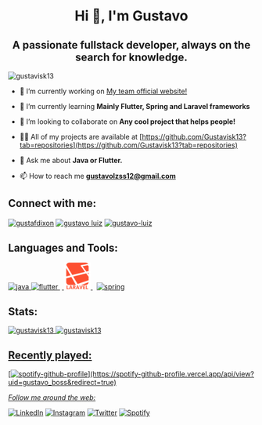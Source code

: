 <h1 align="center">Hi 👋, I'm Gustavo</h1>
<h2 align="center">A passionate fullstack developer, always on the search for knowledge.</h2>

<p align="left"> <img src="https://komarev.com/ghpvc/?username=gustavisk13&label=Profile%20views&color=0e75b6&style=flat" alt="gustavisk13" /> </p>


- 🔭 I’m currently working on [My team official website!](https://github.com/Gustavisk13/guinaweb)

- 🌱 I’m currently learning **Mainly Flutter, Spring and Laravel frameworks**

- 👯 I’m looking to collaborate on **Any cool project that helps people!**

- 👨‍💻 All of my projects are available at [https://github.com/Gustavisk13?tab=repositories](https://github.com/Gustavisk13?tab=repositories)

- 💬 Ask me about **Java or Flutter.**

- 📫 How to reach me **gustavolzss12@gmail.com**

<h2 align="left">Connect with me:</h2>
<p align="left">
<a href="https://twitter.com/gustafdixon" target="blank"><img align="center" src="https://raw.githubusercontent.com/rahuldkjain/github-profile-readme-generator/master/src/images/icons/Social/twitter.svg" alt="gustafdixon" height="30" width="55" /></a>
<a href="https://www.linkedin.com/in/gustavo-luiz-33404b15a/" target="blank"><img align="center" src="https://raw.githubusercontent.com/rahuldkjain/github-profile-readme-generator/master/src/images/icons/Social/linked-in-alt.svg" alt="gustavo luiz" height="30" width="55" /></a>
<a href="https://stackoverflow.com/users/18920784/gustavo-luiz" target="blank"><img align="center" src="https://raw.githubusercontent.com/rahuldkjain/github-profile-readme-generator/master/src/images/icons/Social/stack-overflow.svg" alt="gustavo-luiz" height="30" width="55" /></a>
</p>

<h2 align="left">Languages and Tools:</h2>
<p align="left"> 
<a href="https://www.java.com" target="_blank" rel="noreferrer">
<img src="https://cdn.icon-icons.com/icons2/2415/PNG/512/java_original_wordmark_logo_icon_146459.png" alt="java" width="55" height="55"/>
<a href="https://www.docker.com/" target="_blank" rel="noreferrer"> <a href="https://flutter.dev" target="_blank" rel="noreferrer"> <img src="https://www.vectorlogo.zone/logos/flutterio/flutterio-icon.svg" alt="flutter" width="55" height="55"/> </a>&nbsp;<a href="https://laravel.com/" target="_blank" rel="noreferrer"> <img src="https://raw.githubusercontent.com/devicons/devicon/master/icons/laravel/laravel-plain-wordmark.svg" alt="laravel" width="55" height="55"/> </a> &nbsp; <a href="https://spring.io/" target="_blank" rel="noreferrer"> <img src="https://www.vectorlogo.zone/logos/springio/springio-icon.svg" alt="spring" width="55" height="55"/> </a> </p>

<h2 align="left">Stats:</h2>
<div>
<a href="https://github.com/gustavisk13">
<img height="180em" src="https://github-readme-stats.vercel.app/api?username=Gustavisk13&show_icons=true&theme=radical" alt="gustavisk13" />

<img height="180em" src="https://github-readme-stats.vercel.app/api/top-langs?username=gustavisk13&theme=radical&show_icons=true&show_icons=true&locale=en&layout=compact&hide=javascript,python" alt="gustavisk13" />

</div>

<h2 align="left">Recently played:</h2>

[![spotify-github-profile]([https://spotify-github-profile.vercel.app](https://spotify-github-profile.kittinanx.com)/api/view?uid=gustavo_boss&cover_image=true&theme=natemoo-re&bar_color=53b14f&bar_color_cover=true)](https://spotify-github-profile.vercel.app/api/view?uid=gustavo_boss&redirect=true)


<i>Follow me around the web:</i><br>

<a href="https://www.linkedin.com/in/gustavo-luiz-33404b15a/" target="_blank"><img src="https://img.shields.io/badge/LinkedIn-%230077B5.svg?&style=flat-square&logo=linkedin&logoColor=white" alt="LinkedIn"></a>
<a href="https://www.instagram.com/gustavisk13/" target="_blank"><img src="https://img.shields.io/badge/Instagram-%23E4405F.svg?&style=flat-square&logo=instagram&logoColor=white" alt="Instagram"></a>
<a href="https://twitter.com/gustafdixon" target="_blank"><img src="https://img.shields.io/badge/Twitter-%231DA1F2.svg?&style=flat-square&logo=twitter&logoColor=white" alt="Twitter"></a>
<a href="https://open.spotify.com/user/gustavo_boss" target="_blank"><img src="https://img.shields.io/badge/Spotify-%231ED760.svg?&style=flat-square&logo=spotify&logoColor=white" alt="Spotify"></a>


